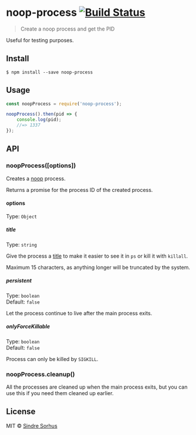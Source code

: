 # noop-process [![Build Status](https://travis-ci.org/sindresorhus/noop-process.svg?branch=master)](https://travis-ci.org/sindresorhus/noop-process)

> Create a noop process and get the PID

Useful for testing purposes.


## Install

```
$ npm install --save noop-process
```


## Usage

```js
const noopProcess = require('noop-process');

noopProcess().then(pid => {
	console.log(pid);
	//=> 1337
});
```


## API

### noopProcess([options])

Creates a [noop](https://en.wikipedia.org/wiki/NOP) process.

Returns a promise for the process ID of the created process.

#### options

Type: `Object`

##### title

Type: `string`

Give the process a [title](https://nodejs.org/api/process.html#process_process_title) to make it easier to see it in `ps` or kill it with `killall`.

Maximum 15 characters, as anything longer will be truncated by the system.

##### persistent

Type: `boolean`<br>
Default: `false`

Let the process continue to live after the main process exits.

##### onlyForceKillable

Type: `boolean`<br>
Default: `false`

Process can only be killed by `SIGKILL`.

### noopProcess.cleanup()

All the processes are cleaned up when the main process exits, but you can use this if you need them cleaned up earlier.


## License

MIT © [Sindre Sorhus](https://sindresorhus.com)
